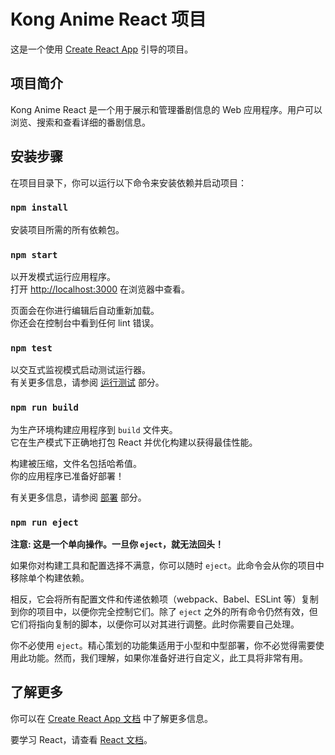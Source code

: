 # Kong Anime React 项目

这是一个使用 [Create React App](https://github.com/facebook/create-react-app) 引导的项目。

## 项目简介

Kong Anime React 是一个用于展示和管理番剧信息的 Web 应用程序。用户可以浏览、搜索和查看详细的番剧信息。

## 安装步骤

在项目目录下，你可以运行以下命令来安装依赖并启动项目：

### `npm install`

安装项目所需的所有依赖包。

### `npm start`

以开发模式运行应用程序。\
打开 [http://localhost:3000](http://localhost:3000) 在浏览器中查看。

页面会在你进行编辑后自动重新加载。\
你还会在控制台中看到任何 lint 错误。

### `npm test`

以交互式监视模式启动测试运行器。\
有关更多信息，请参阅 [运行测试](https://facebook.github.io/create-react-app/docs/running-tests) 部分。

### `npm run build`

为生产环境构建应用程序到 `build` 文件夹。\
它在生产模式下正确地打包 React 并优化构建以获得最佳性能。

构建被压缩，文件名包括哈希值。\
你的应用程序已准备好部署！

有关更多信息，请参阅 [部署](https://facebook.github.io/create-react-app/docs/deployment) 部分。

### `npm run eject`

**注意: 这是一个单向操作。一旦你 `eject`，就无法回头！**

如果你对构建工具和配置选择不满意，你可以随时 `eject`。此命令会从你的项目中移除单个构建依赖。

相反，它会将所有配置文件和传递依赖项（webpack、Babel、ESLint 等）复制到你的项目中，以便你完全控制它们。除了 `eject` 之外的所有命令仍然有效，但它们将指向复制的脚本，以便你可以对其进行调整。此时你需要自己处理。

你不必使用 `eject`。精心策划的功能集适用于小型和中型部署，你不必觉得需要使用此功能。然而，我们理解，如果你准备好进行自定义，此工具将非常有用。

## 了解更多

你可以在 [Create React App 文档](https://facebook.github.io/create-react-app/docs/getting-started) 中了解更多信息。

要学习 React，请查看 [React 文档](https://reactjs.org/)。
